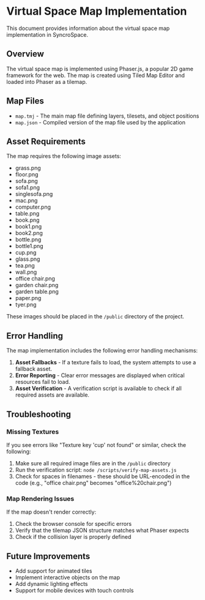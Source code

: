# Virtual Space Map Implementation

This document provides information about the virtual space map implementation in SyncroSpace.

## Overview

The virtual space map is implemented using Phaser.js, a popular 2D game framework for the web. The map is created using Tiled Map Editor and loaded into Phaser as a tilemap.

## Map Files

- `map.tmj` - The main map file defining layers, tilesets, and object positions
- `map.json` - Compiled version of the map file used by the application

## Asset Requirements

The map requires the following image assets:

- grass.png
- floor.png
- sofa.png
- sofa1.png
- singlesofa.png
- mac.png
- computer.png
- table.png
- book.png
- book1.png
- book2.png
- bottle.png
- bottle1.png
- cup.png
- glass.png
- tea.png
- wall.png
- office chair.png
- garden chair.png
- garden table.png
- paper.png
- tyer.png

These images should be placed in the `/public` directory of the project.

## Error Handling

The map implementation includes the following error handling mechanisms:

1. **Asset Fallbacks** - If a texture fails to load, the system attempts to use a fallback asset.
2. **Error Reporting** - Clear error messages are displayed when critical resources fail to load.
3. **Asset Verification** - A verification script is available to check if all required assets are available.

## Troubleshooting

### Missing Textures

If you see errors like "Texture key 'cup' not found" or similar, check the following:

1. Make sure all required image files are in the `/public` directory
2. Run the verification script: `node /scripts/verify-map-assets.js`
3. Check for spaces in filenames - these should be URL-encoded in the code (e.g., "office chair.png" becomes "office%20chair.png")

### Map Rendering Issues

If the map doesn't render correctly:

1. Check the browser console for specific errors
2. Verify that the tilemap JSON structure matches what Phaser expects
3. Check if the collision layer is properly defined

## Future Improvements

- Add support for animated tiles
- Implement interactive objects on the map
- Add dynamic lighting effects
- Support for mobile devices with touch controls